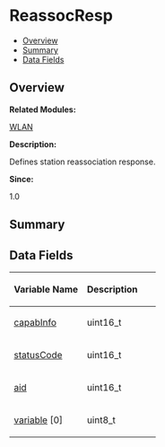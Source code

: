 # ReassocResp<a name="EN-US_TOPIC_0000001055678130"></a>

-   [Overview](#section862933215165636)
-   [Summary](#section1638203099165636)
-   [Data Fields](#pub-attribs)

## **Overview**<a name="section862933215165636"></a>

**Related Modules:**

[WLAN](wlan.md)

**Description:**

Defines station reassociation response. 

**Since:**

1.0

## **Summary**<a name="section1638203099165636"></a>

## Data Fields<a name="pub-attribs"></a>

<a name="table1366380202165636"></a>
<table><thead align="left"><tr id="row485284684165636"><th class="cellrowborder" valign="top" width="50%" id="mcps1.1.3.1.1"><p id="p1067834523165636"><a name="p1067834523165636"></a><a name="p1067834523165636"></a>Variable Name</p>
</th>
<th class="cellrowborder" valign="top" width="50%" id="mcps1.1.3.1.2"><p id="p495838373165636"><a name="p495838373165636"></a><a name="p495838373165636"></a>Description</p>
</th>
</tr>
</thead>
<tbody><tr id="row311008490165636"><td class="cellrowborder" valign="top" width="50%" headers="mcps1.1.3.1.1 "><p id="p24855977165636"><a name="p24855977165636"></a><a name="p24855977165636"></a><a href="wlan.md#ga718001853f9317e9108339cfe5e6531b">capabInfo</a></p>
</td>
<td class="cellrowborder" valign="top" width="50%" headers="mcps1.1.3.1.2 "><p id="p1969201666165636"><a name="p1969201666165636"></a><a name="p1969201666165636"></a>uint16_t </p>
</td>
</tr>
<tr id="row774544908165636"><td class="cellrowborder" valign="top" width="50%" headers="mcps1.1.3.1.1 "><p id="p535124333165636"><a name="p535124333165636"></a><a name="p535124333165636"></a><a href="wlan.md#ga245f8361fce97aa71072505cac290411">statusCode</a></p>
</td>
<td class="cellrowborder" valign="top" width="50%" headers="mcps1.1.3.1.2 "><p id="p706176909165636"><a name="p706176909165636"></a><a name="p706176909165636"></a>uint16_t </p>
</td>
</tr>
<tr id="row1359746771165636"><td class="cellrowborder" valign="top" width="50%" headers="mcps1.1.3.1.1 "><p id="p1008669455165636"><a name="p1008669455165636"></a><a name="p1008669455165636"></a><a href="wlan.md#ga9c02f712098d5faa35d6febcd0a26bcf">aid</a></p>
</td>
<td class="cellrowborder" valign="top" width="50%" headers="mcps1.1.3.1.2 "><p id="p492321795165636"><a name="p492321795165636"></a><a name="p492321795165636"></a>uint16_t </p>
</td>
</tr>
<tr id="row1978992021165636"><td class="cellrowborder" valign="top" width="50%" headers="mcps1.1.3.1.1 "><p id="p785855349165636"><a name="p785855349165636"></a><a name="p785855349165636"></a><a href="wlan.md#gaf330f60c8afa98503226325a3d4328f9">variable</a> [0]</p>
</td>
<td class="cellrowborder" valign="top" width="50%" headers="mcps1.1.3.1.2 "><p id="p937441190165636"><a name="p937441190165636"></a><a name="p937441190165636"></a>uint8_t </p>
</td>
</tr>
</tbody>
</table>

